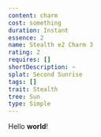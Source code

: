 ```yaml
---
content: charm
cost: something
duration: Instant
essence: 2
name: Stealth e2 Charm 3
rating: 2
requires: []
shortDescription: ~
splat: Second Sunrise
tags: []
trait: Stealth
tree: Sun
type: Simple
---
```


Hello **world**!
